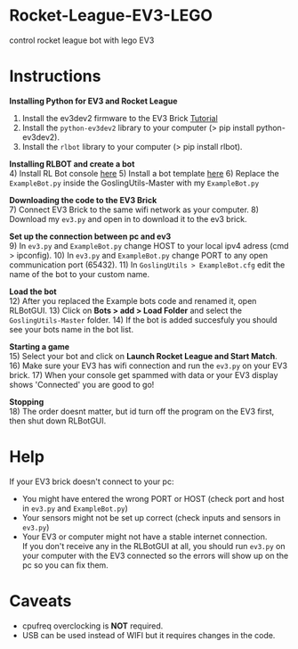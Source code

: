 # Rocket-League-EV3-LEGO
control rocket league bot with lego EV3

# Instructions
**Installing Python for EV3 and Rocket League**  
1) Install the ev3dev2 firmware to the EV3 Brick [Tutorial](https://www.ev3dev.org/docs/getting-started/)
2) Install the `python-ev3dev2` library to your computer (> pip install python-ev3dev2).
3) Install the `rlbot` library to your computer (> pip install rlbot).

**Installing RLBOT and create a bot**  
4) Install RL Bot console [here](https://rlbot.org/)
5) Install a bot template [here](https://github.com/ddthj/GoslingUtils)
6) Replace the `ExampleBot.py` inside the GoslingUtils-Master with my `ExampleBot.py`

**Downloading the code to the EV3 Brick**  
7) Connect EV3 Brick to the same wifi network as your computer.
8) Download my `ev3.py` and open in to download it to the ev3 brick.

**Set up the connection between pc and ev3**  
9) In `ev3.py` and `ExampleBot.py` change HOST to your local ipv4 adress (cmd > ipconfig).
10) In `ev3.py` and `ExampleBot.py` change PORT to any open communication port (65432).
11) In `GoslingUtils > ExampleBot.cfg` edit the name of the bot to your custom name.

**Load the bot**  
12) After you replaced the Example bots code and renamed it, open RLBotGUI.
13) Click on **Bots > add > Load Folder** and select the `GoslingUtils-Master` folder.
14) If the bot is added succesfuly you should see your bots name in the bot list.

**Starting a game**  
15) Select your bot and click on **Launch Rocket League and Start Match**.
16) Make sure your EV3 has wifi connection and run the `ev3.py` on your EV3 brick.
17) When your console get spammed with data or your EV3 display shows 'Connected' you are good to go!

**Stopping**  
18) The order doesnt matter, but id turn off the program on the EV3 first, then shut down RLBotGUI.

# Help
If your EV3 brick doesn't connect to your pc:  
- You might have entered the wrong PORT or HOST (check port and host in `ev3.py` and `ExampleBot.py`)  
- Your sensors might not be set up correct (check inputs and sensors in `ev3.py`)  
- Your EV3 or computer might not have a stable internet connection.  
If you don't receive any in the RLBotGUI at all, you should run `ev3.py` on your computer with the EV3 connected so the errors will show up on the pc so you can fix them.

# Caveats
- cpufreq overclocking is **NOT** required.
- USB can be used instead of WIFI but it requires changes in the code.